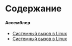 # Содержание

#### Ассемблер
- [Системный вызов в Linux](./ASSEMBLY/asm.md)
- [Системный вызов в Linux](./ASSEMBLY/registers.md)

